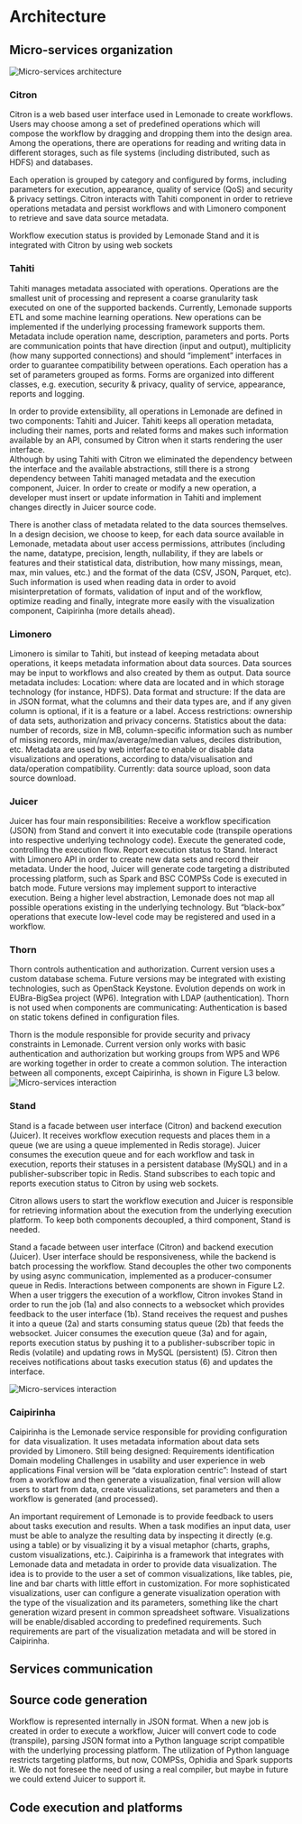 # Architecture

## <a name="micro-services-organization"></a> Micro-services organization

![Micro-services architecture](img/Architecture/architecture2.jpg "Micro-services")

### Citron

Citron is a web based user interface used in Lemonade to create workflows. Users may choose among a set of predefined operations which will compose the workflow by dragging and dropping them into the design area. Among the operations, there are operations for reading and writing data in different storages, such as file systems (including distributed, such as HDFS) and databases.

Each operation is grouped by category and configured by forms, including parameters for execution, appearance, quality of service (QoS) and security & privacy settings. Citron interacts with Tahiti component in order to retrieve operations metadata and persist workflows and with Limonero component to retrieve and save data source metadata. 

Workflow execution status is provided by Lemonade Stand and it is integrated with Citron by using web sockets 


### Tahiti

Tahiti manages metadata associated with operations. Operations are the smallest unit of processing and represent a coarse granularity task executed on one of the supported backends. 
Currently, Lemonade supports ETL and some machine learning operations. 
New operations can be implemented if the underlying processing framework supports them.
Metadata include operation name, description, parameters and ports. 
Ports are communication points that have direction (input and output), multiplicity (how many supported connections) and should “implement” interfaces in order to guarantee compatibility between operations. 
Each operation has a set of parameters grouped as forms. Forms are organized into different classes, e.g. execution, security & privacy, quality of service, appearance, reports and logging.

In order to provide extensibility, all operations in Lemonade are defined in two components: Tahiti and Juicer. Tahiti keeps all operation metadata, including their names, ports and related forms and makes such information available by an API, consumed by Citron when it starts rendering the user interface.  
Although by using Tahiti with Citron we eliminated the dependency between the interface and the available abstractions, still there is a strong dependency between Tahiti managed metadata and the execution component, Juicer. In order to create or modify a new operation, a developer must insert or update  information in Tahiti and implement changes directly in Juicer source code. 

There is another class of metadata related to the data sources themselves. In a design decision, we choose to keep, for each data source available in Lemonade, metadata about user access permissions, attributes (including the name, datatype, precision, length, nullability, if they are labels or features and their statistical data, distribution, how many missings, mean, max, min values, etc.) and the format of the data (CSV, JSON, Parquet, etc). Such information is used when reading data in order to avoid misinterpretation of formats, validation of input and of the workflow, optimize reading and finally, integrate more easily with the visualization component, Caipirinha (more details ahead). 


### Limonero

Limonero is similar to Tahiti, but instead of keeping metadata about operations, it keeps metadata information about data sources. 
Data sources may be input to workflows and also created by them as output. Data source metadata includes: 
Location: where data are located and in which storage technology (for instance, HDFS).
Data format and structure: If the data are in JSON format, what the columns and their data types are, and if any given column is optional, if it is a feature or a label. 
Access restrictions: ownership of data sets, authorization and privacy concerns. 
Statistics about the data: number of records, size in MB, column-specific information such as number of missing records, min/max/average/median values, deciles distribution, etc. 
Metadata are used by web interface to enable or disable data visualizations and operations, according to data/visualisation and data/operation compatibility. 
Currently: data source upload, soon data source download.

### Juicer

Juicer has four main responsibilities: 
Receive a workflow specification (JSON) from Stand and convert it into executable code (transpile operations into respective underlying technology code). 
Execute the generated code, controlling the execution flow. 
Report execution status to Stand.
Interact with Limonero API in order to create new data sets and record their metadata. 
Under the hood, Juicer will generate code targeting a distributed processing platform, such as Spark and BSC COMPSs 
Code is executed in batch mode. 
Future versions may implement support to interactive execution. 
Being a higher level abstraction, Lemonade does not map all possible operations existing in the underlying technology.
But “black-box” operations that execute low-level code may be registered and used in a workflow.

### Thorn

Thorn controls authentication and authorization.
Current version uses a custom database schema.
Future versions may be integrated with existing technologies, such as OpenStack Keystone.
Evolution depends on work in EUBra-BigSea project (WP6).
Integration with LDAP (authentication).
Thorn is not used when components are communicating:
Authentication is based on static tokens defined in configuration files.

Thorn is the module responsible for provide security and privacy constraints in Lemonade. Current version only works with basic authentication and authorization but working groups from WP5 and WP6 are working together in order to create a common solution. The interaction between all components, except Caipirinha, is shown in Figure L3 below.
![Micro-services interaction](img/Architecture/architecture3.jpg "Micro-services interaction")


### Stand

Stand is a facade between user interface (Citron) and backend execution (Juicer).
It receives workflow execution requests and places them in a queue (we are using a queue implemented in Redis storage).
Juicer consumes the execution queue and for each workflow and task in execution, reports their statuses in a persistent database (MySQL) and in a publisher-subscriber topic in Redis.
Stand subscribes to each topic and reports execution status to Citron by using web sockets.

Citron allows users to start the workflow execution and Juicer is responsible for retrieving information about the execution from the underlying execution platform. To keep both components decoupled, a third component, Stand is needed. 

Stand a facade between user interface (Citron) and backend execution (Juicer). User interface should be responsiveness, while the backend is batch processing the workflow. Stand decouples the other two components by using async communication, implemented as a producer-consumer queue in Redis. Interactions between components are shown in Figure L2. When a user triggers the execution of a workflow, Citron invokes Stand in order to run the job (1a) and also connects to a websocket which provides feedback to the user interface (1b). Stand receives the request and pushes it into a queue (2a) and starts consuming status queue (2b) that feeds the websocket. Juicer consumes the execution queue (3a) and for again, reports execution status by pushing it to a publisher-subscriber topic in Redis (volatile) and updating rows in MySQL (persistent) (5). Citron then receives notifications about tasks execution status (6) and updates the interface. 


![Micro-services interaction](img/Architecture/architecture.jpg "Micro-services interaction")

### Caipirinha

Caipirinha is the Lemonade service responsible for providing configuration for  data visualization.
It uses metadata information about data sets provided by Limonero.
Still being designed:
Requirements identification
Domain modeling
Challenges in usability and user experience in web applications
Final version will be “data exploration centric”: 
Instead of start from a workflow and then generate a visualization, final version will allow users to start from data, create visualizations, set parameters and then a workflow is generated (and processed).

An important requirement of Lemonade is to provide feedback to users about tasks execution and results. When a task modifies an input data, user must be able to analyze the resulting data by inspecting it directly (e.g. using a table) or by visualizing it by a visual metaphor (charts, graphs, custom visualizations, etc.). Caipirinha is a framework that integrates with Lemonade data and metadata in order to provide data visualization. The idea is to provide to the user a set of common visualizations, like tables, pie, line and bar charts with little effort in customization. For more sophisticated visualizations, user can configure a generate visualization operation with the type of the visualization and its parameters, something like the chart generation wizard present in common spreadsheet software. Visualizations will be enable/disabled according to predefined requirements. Such requirements are part of the visualization metadata and will be stored in Caipirinha. 


## <a name="services-communication"></a> Services communication


## <a name="source-code-generation"></a> Source code generation

Workflow is represented internally in JSON format. When a new job is created in order to execute a workflow, Juicer will convert code to code (transpile), parsing JSON format into a Python language script compatible with the underlying processing platform. The utilization of Python language restricts targeting platforms, but now, COMPSs, Ophidia and Spark supports it. We do not foresee the need of using a real compiler, but maybe in future we could extend Juicer to support it. 

## <a name="code-execution-and-platforms"></a> Code execution and platforms


